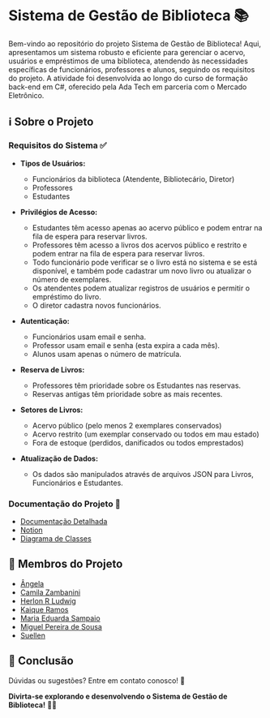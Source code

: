 # Sistema de Gestão de Biblioteca 📚

Bem-vindo ao repositório do projeto Sistema de Gestão de Biblioteca! Aqui, apresentamos um sistema robusto e eficiente para gerenciar o acervo, usuários e empréstimos de uma biblioteca, atendendo às necessidades específicas de funcionários, professores e alunos, seguindo os requisitos do projeto. A atividade foi desenvolvida ao longo do curso de formação back-end em C#, oferecido pela Ada Tech em parceria com o Mercado Eletrônico. 

## ℹ️ Sobre o Projeto

### Requisitos do Sistema ✅

- **Tipos de Usuários:**
  - Funcionários da biblioteca (Atendente, Bibliotecário, Diretor)
  - Professores
  - Estudantes

- **Privilégios de Acesso:**
  - Estudantes têm acesso apenas ao acervo público e podem entrar na fila de espera para reservar livros.
  - Professores têm acesso a livros dos acervos público e restrito e podem entrar na fila de espera para reservar livros.
  - Todo funcionário pode verificar se o livro está no sistema e se está disponível, e também pode cadastrar um novo livro ou atualizar o número de exemplares.
  - Os atendentes podem atualizar registros de usuários e permitir o empréstimo do livro.
  - O diretor cadastra novos funcionários.
    
- **Autenticação:**
  - Funcionários usam email e senha.
  - Professor usam email e senha (esta expira a cada mês).
  - Alunos usam apenas o número de matrícula.

- **Reserva de Livros:**
  - Professores têm prioridade sobre os Estudantes nas reservas.
  - Reservas antigas têm prioridade sobre as mais recentes.

- **Setores de Livros:**
  - Acervo público (pelo menos 2 exemplares conservados)
  - Acervo restrito (um exemplar conservado ou todos em mau estado)
  - Fora de estoque (perdidos, danificados ou todos emprestados)

- **Atualização de Dados:**
  - Os dados são manipulados através de arquivos JSON para Livros, Funcionários e Estudantes.

### Documentação do Projeto 📄

- [Documentação Detalhada](https://www.canva.com/design/DAF2Ocil80Y/ZkbyOB1s1WjI3qKBEWbsiA/view)
- [Notion](https://www.notion.so/Sistema-de-Gest-o-de-Biblioteca-183224ccc67340fea83b50ae4c3eee5c?pvs=4)
- [Diagrama de Classes](https://www.notion.so/Mermaid-f5ff8a018d9b480ea8a665056b3c0401)

## 👥 Membros do Projeto

- [Ângela](https://github.com/angelar)
- [Camila Zambanini](https://github.com/czambanini)
- [Herlon R Ludwig](https://github.com/herlonrl)
- [Kaique Ramos](https://github.com/KaiqueRamoss)
- [Maria Eduarda Sampaio](https://github.com/MariaEduardaSampaio)
- [Miguel Pereira de Sousa](https://github.com/Koohra)
- [Suellen ](https://github.com/suellensr)

## 📝 Conclusão
Dúvidas ou sugestões? Entre em contato conosco! 📧

**Divirta-se explorando e desenvolvendo o Sistema de Gestão de Biblioteca!** 📖✨
